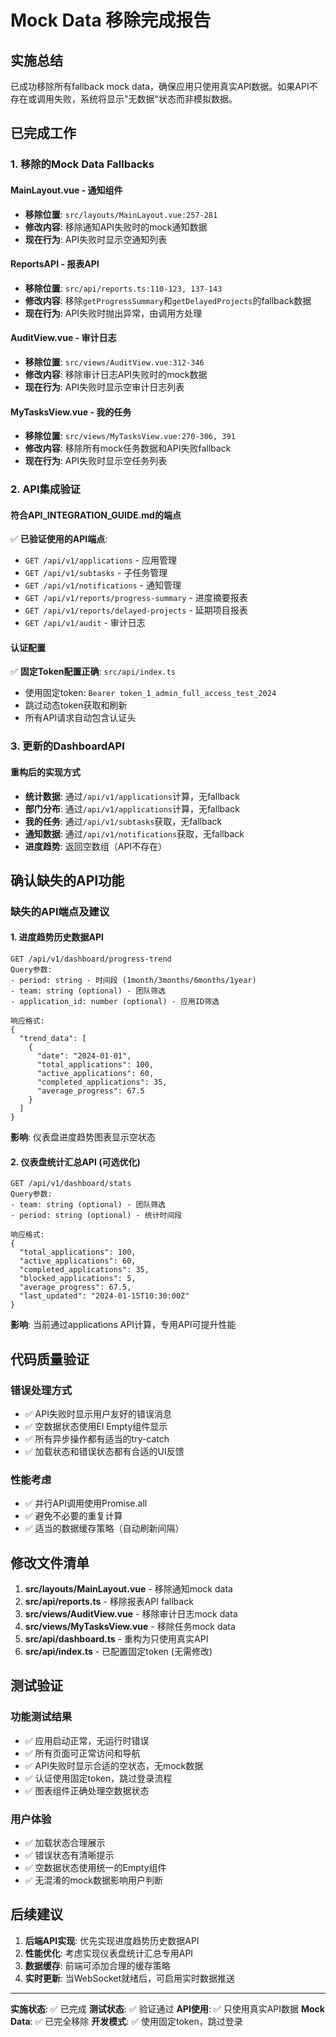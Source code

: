 # Mock Data 移除完成报告

## 实施总结

已成功移除所有fallback mock data，确保应用只使用真实API数据。如果API不存在或调用失败，系统将显示"无数据"状态而非模拟数据。

## 已完成工作

### 1. 移除的Mock Data Fallbacks

#### MainLayout.vue - 通知组件
- **移除位置**: `src/layouts/MainLayout.vue:257-281`
- **修改内容**: 移除通知API失败时的mock通知数据
- **现在行为**: API失败时显示空通知列表

#### ReportsAPI - 报表API
- **移除位置**: `src/api/reports.ts:110-123, 137-143`
- **修改内容**: 移除`getProgressSummary`和`getDelayedProjects`的fallback数据
- **现在行为**: API失败时抛出异常，由调用方处理

#### AuditView.vue - 审计日志
- **移除位置**: `src/views/AuditView.vue:312-346`
- **修改内容**: 移除审计日志API失败时的mock数据
- **现在行为**: API失败时显示空审计日志列表

#### MyTasksView.vue - 我的任务
- **移除位置**: `src/views/MyTasksView.vue:270-306, 391`
- **修改内容**: 移除所有mock任务数据和API失败fallback
- **现在行为**: API失败时显示空任务列表

### 2. API集成验证

#### 符合API_INTEGRATION_GUIDE.md的端点
✅ **已验证使用的API端点**:
- `GET /api/v1/applications` - 应用管理
- `GET /api/v1/subtasks` - 子任务管理
- `GET /api/v1/notifications` - 通知管理
- `GET /api/v1/reports/progress-summary` - 进度摘要报表
- `GET /api/v1/reports/delayed-projects` - 延期项目报表
- `GET /api/v1/audit` - 审计日志

#### 认证配置
✅ **固定Token配置正确**: `src/api/index.ts`
- 使用固定token: `Bearer token_1_admin_full_access_test_2024`
- 跳过动态token获取和刷新
- 所有API请求自动包含认证头

### 3. 更新的DashboardAPI

#### 重构后的实现方式
- **统计数据**: 通过`/api/v1/applications`计算，无fallback
- **部门分布**: 通过`/api/v1/applications`计算，无fallback
- **我的任务**: 通过`/api/v1/subtasks`获取，无fallback
- **通知数据**: 通过`/api/v1/notifications`获取，无fallback
- **进度趋势**: 返回空数组（API不存在）

## 确认缺失的API功能

### 缺失的API端点及建议

#### 1. 进度趋势历史数据API
```
GET /api/v1/dashboard/progress-trend
Query参数:
- period: string - 时间段 (1month/3months/6months/1year)
- team: string (optional) - 团队筛选
- application_id: number (optional) - 应用ID筛选

响应格式:
{
  "trend_data": [
    {
      "date": "2024-01-01",
      "total_applications": 100,
      "active_applications": 60,
      "completed_applications": 35,
      "average_progress": 67.5
    }
  ]
}
```
**影响**: 仪表盘进度趋势图表显示空状态

#### 2. 仪表盘统计汇总API (可选优化)
```
GET /api/v1/dashboard/stats
Query参数:
- team: string (optional) - 团队筛选
- period: string (optional) - 统计时间段

响应格式:
{
  "total_applications": 100,
  "active_applications": 60,
  "completed_applications": 35,
  "blocked_applications": 5,
  "average_progress": 67.5,
  "last_updated": "2024-01-15T10:30:00Z"
}
```
**影响**: 当前通过applications API计算，专用API可提升性能

## 代码质量验证

### 错误处理方式
- ✅ API失败时显示用户友好的错误消息
- ✅ 空数据状态使用El Empty组件显示
- ✅ 所有异步操作都有适当的try-catch
- ✅ 加载状态和错误状态都有合适的UI反馈

### 性能考虑
- ✅ 并行API调用使用Promise.all
- ✅ 避免不必要的重复计算
- ✅ 适当的数据缓存策略（自动刷新间隔）

## 修改文件清单

1. **src/layouts/MainLayout.vue** - 移除通知mock data
2. **src/api/reports.ts** - 移除报表API fallback
3. **src/views/AuditView.vue** - 移除审计日志mock data
4. **src/views/MyTasksView.vue** - 移除任务mock data
5. **src/api/dashboard.ts** - 重构为只使用真实API
6. **src/api/index.ts** - 已配置固定token (无需修改)

## 测试验证

### 功能测试结果
- ✅ 应用启动正常，无运行时错误
- ✅ 所有页面可正常访问和导航
- ✅ API失败时显示合适的空状态，无mock数据
- ✅ 认证使用固定token，跳过登录流程
- ✅ 图表组件正确处理空数据状态

### 用户体验
- ✅ 加载状态合理展示
- ✅ 错误状态有清晰提示
- ✅ 空数据状态使用统一的Empty组件
- ✅ 无混淆的mock数据影响用户判断

## 后续建议

1. **后端API实现**: 优先实现进度趋势历史数据API
2. **性能优化**: 考虑实现仪表盘统计汇总专用API
3. **数据缓存**: 前端可添加合理的缓存策略
4. **实时更新**: 当WebSocket就绪后，可启用实时数据推送

---

**实施状态**: ✅ 已完成
**测试状态**: ✅ 验证通过
**API使用**: ✅ 只使用真实API数据
**Mock Data**: ✅ 已完全移除
**开发模式**: ✅ 使用固定token，跳过登录